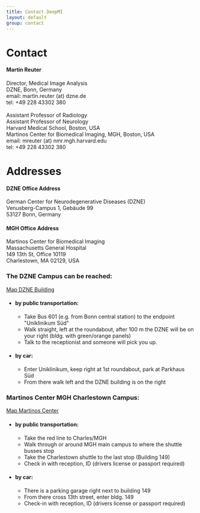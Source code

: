 ```yaml
---
title: Contact DeepMI
layout: default
group: contact
---
```


# Contact


<div class="row">

<div class="col-md-4">

  <h4>Martin Reuter</h4>
  Director, Medical Image Analysis <br>
  DZNE, Bonn, Germany <br>
  email: martin.reuter (at) dzne.de <br>
  tel: +49 228 43302 380<br>
  <br>
  Assistant Professor of Radiology <br>
  Assistant Professor of Neurology <br>
  Harvard Medical School, Boston, USA  <br>
  Martinos Center for Biomedical Imaging, MGH, Boston, USA <br>
  email: mreuter (at) nmr.mgh.harvard.edu <br>
  tel: +49 228 43302 380

</div>

</div>

# Addresses

<div class="row">

<div class="col-md-4">

<h4>DZNE Office Address</h4>

German Center for Neurodegenerative Diseases (DZNE)<br>
Venusberg-Campus 1, Gebäude 99 <br>
53127 Bonn, Germany

</div>

<div class="col-md-4">

<h4>MGH Office Address</h4>

Martinos Center for Biomedical Imaging<br>
Massachusetts General Hospital<br>
149 13th St, Office 10119 <br>
Charlestown, MA 02129, USA

</div>

</div>




<!-- Our lab is in on the UCSF Mission Bay campus in Genentech Hall (600 16th St, San Francisco, CA 94158)
 -->

### The DZNE Campus can be reached:  
[Map DZNE Building](https://g.page/dzne_de)
* #### by public transportation:
  * Take Bus 601 (e.g. from Bonn central station) to the endpoint "Uniklinikum Süd"
  * Walk straight, left at the roundabout, after 100 m the DZNE will be on your right (bldg. with green/orange panels)
  * Talk to the receptionist and someone will pick you up. 
* #### by car:
  * Enter Uniklinikum, keep right at 1st roundabout, park at Parkhaus Süd
  * From there walk left and the DZNE building is on the right
 
### Martinos Center MGH Charlestown Campus:
[Map Martinos Center](https://goo.gl/maps/sPu64zgHfiWZkf4E7)
* #### by public transportation:
  * Take the red line to Charles/MGH
  * Walk through or around MGH main campus to where the shuttle busses stop
  * Take the Charlestown shuttle to the last stop (Building 149)
  * Check in with reception, ID (drivers license or passport required)
* #### by car:
  * There is a parking garage right next to building 149
  * From there cross 13th street, enter bldg. 149
  * Check-in with reception, ID (drivers license or passport required)

